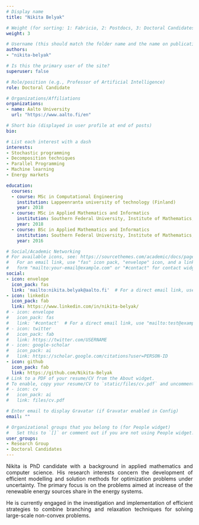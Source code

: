 ```yaml
---
# Display name
title: "Nikita Belyak"

# Weight (for sorting: 1: Fabricio, 2: Postdocs, 3: Doctoral Candidates, 4: Research Assistants)
weight: 3

# Username (this should match the folder name and the name on publications)
authors:
- "nikita-belyak"

# Is this the primary user of the site?
superuser: false

# Role/position (e.g., Professor of Artificial Intelligence)
role: Doctoral Candidate

# Organizations/Affiliations
organizations:
- name: Aalto University
  url: "https://www.aalto.fi/en"

# Short bio (displayed in user profile at end of posts)
bio: 

# List each interest with a dash
interests:
- Stochastic programming
- Decomposition techniques
- Parallel Programming
- Machine learning
- Energy markets

education:
  courses:
  - course: MSc in Computational Engineering 
    institution: Lappeenranta university of technology (Finland)
    year: 2018
  - course: MSc in Applied Mathematics and Informatics
    institution: Southern Federal University, Institute of Mathematics, Mechanics and Computer Science (Russian Federation)
    year: 2018
  - course: BSc in Applied Mathematics and Informatics
    institution: Southern Federal University, Institute of Mathematics,Mechanics and Computer Science (Russian Federation)
    year: 2016

# Social/Academic Networking
# For available icons, see: https://sourcethemes.com/academic/docs/page-builder/#icons
#   For an email link, use "fas" icon pack, "envelope" icon, and a link in the
#   form "mailto:your-email@example.com" or "#contact" for contact widget.
social:
- icon: envelope
  icon_pack: fas
  link: 'mailto:nikita.belyak@aalto.fi'  # For a direct email link, use "mailto:test@example.org".
- icon: linkedin
  icon_pack: fab
  link: https://www.linkedin.com/in/nikita-belyak/
# - icon: envelope
#   icon_pack: fas
#   link: '#contact'  # For a direct email link, use "mailto:test@example.org".
# - icon: twitter
#   icon_pack: fab
#   link: https://twitter.com/USERNAME
# - icon: google-scholar
#   icon_pack: ai
#   link: https://scholar.google.com/citations?user=PERSON-ID
- icon: github
  icon_pack: fab
  link: https://github.com/Nikita-Belyak
# Link to a PDF of your resume/CV from the About widget.
# To enable, copy your resume/CV to `static/files/cv.pdf` and uncomment the lines below.
# - icon: cv
#   icon_pack: ai
#   link: files/cv.pdf

# Enter email to display Gravatar (if Gravatar enabled in Config)
email: ""

# Organizational groups that you belong to (for People widget)
#   Set this to `[]` or comment out if you are not using People widget.
user_groups:
- Research Group
- Doctoral Candidates
---
```

<div style="text-align: justify">
Nikita is PhD candidate with a background in applied mathematics and computer science. His research interests concern the development of efficient modelling and solution methods for optimization problems under uncertainty. The primary focus is on the problems aimed at increase of the renewable energy sources share in the energy systems. 

He is currently engaged in the investigation and implementation of efficient strategies to combine branching and relaxation techniques for solving large-scale non-convex problems. 
</div>